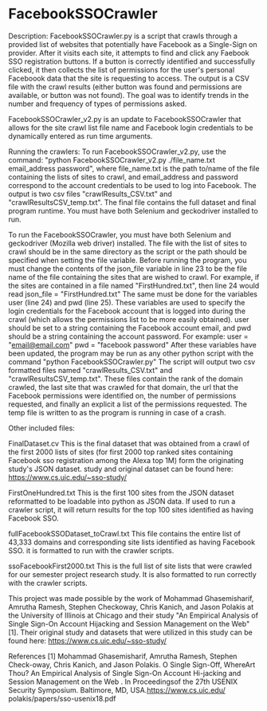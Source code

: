 # FacebookSSOCrawler

Description:
FacebookSSOCrawler.py is a script that crawls through a provided list of websites that potentially have Facebook as a Single-Sign on provider. After it visits each site, it attempts to find and click any Faebook SSO registration buttons. If a button is correctly identified and successfully clicked, it then collects the list of permissions for the user's personal Faceboook data that the site is requesting to access. The output is a CSV file with the crawl results (either button was found and permissions are available, or button was not found). The goal was to identify trends in the number and frequency of types of permissions asked.

FacebookSSOCrawler_v2.py is an update to FacebookSSOCrawler that allows for the site crawl list file name and Facebook login credentials to be dynamically entered as run time arguments.

Running the crawlers:
To run FacebookSSOCrawler_v2.py, use the command: "python FacebookSSOCrawler_v2.py ./file_name.txt  email_address password", where file_name.txt is the path to/name of the file containing the lists of sites to crawl, and email_address and password correspond to the account credentials to be used to log into Facebook. The output is two csv files "crawlResults_CSV.txt" and "crawlResultsCSV_temp.txt". The final file contains the full dataset and final program runtime. You must have both Selenium and geckodriver installed to run.

To run the FacebookSSOCrawler, you must have both Selenium and geckodriver (Mozilla web driver) installed. The file with the list of sites to crawl should be in the same directory as the script or the path should be specified when setting the file variable. Before running the program, you must change the contents of the json_file variable in line 23 to be the file name of the file containing the sites that are wished to crawl. For example, if the sites are contained in a file named "FirstHundred.txt", then line 24 would read 
json_file = "FirstHundred.txt" The same must be done for the variables user (line 24) and pwd (line 25). These variables are used to specify the login credentials for the Facebook account that is logged into during the crawl (which allows the permissions list to be more easily obtained). user should be set to a string containing the Facebook account email, and pwd should be a string containing the account password. For example:
user = "email@email.com"
pwd = "facebook password"
After these variables have been updated, the program may be run as any other python script with the command "python FacebookSSOCrawler.py" The script will output two csv formatted files named "crawlResults_CSV.txt" and "crawlResultsCSV_temp.txt". These files contain the rank of the domain crawled, the last site that was crawled for that domain, the url that the Facebook permissions were identified on, the number of permissions requested, and finally an explicit a list of the permissions requested. The temp file is written to as the program is running in case of a crash.

Other included files:

FinalDataset.cv
This is the final dataset that was obtained from a crawl of the first 2000 lists of sites (for first 2000 top ranked sites containing Facebook sso registration among the Alexa top 1M) form the originating study's JSON dataset. study and original dataset can be found here: https://www.cs.uic.edu/~sso-study/

FirstOneHundred.txt
This is the first 100 sites from the JSON dataset reformatted to be loadable into python as JSON data. If used to run a crawler script, it will return results for the top 100 sites identified as having Facebook SSO.

fullFacebookSSODataset_toCrawl.txt
This file contains the entire list of 43,333 domains and corresponding site lists identified as having Facebook SSO. it is formatted to run with the crawler scripts.

ssoFacebookFirst2000.txt
This is the full list of site lists that were crawled for our semester project research study. It is also formatted to run correctly with the crawler scripts. 

This project was made possible by the work of Mohammad Ghasemisharif, Amrutha Ramesh, Stephen Checkoway, Chris Kanich, and Jason Polakis at the University of Illinois at Chicago and their study "An Empirical Analysis of Single Sign-On Account Hijacking and Session Management on the Web" [1]. Their original study and datasets that were utilized in this study can be found here: https://www.cs.uic.edu/~sso-study/

References
[1] Mohammad Ghasemisharif, Amrutha Ramesh, Stephen Check-oway, Chris Kanich, and Jason Polakis. O Single Sign-Off, WhereArt Thou? An Empirical Analysis of Single Sign-On Account Hi-jacking and Session Management on the Web . In Proceedingsof the 27th USENIX Security Symposium. Baltimore, MD, USA.https://www.cs.uic.edu/ polakis/papers/sso-usenix18.pdf
